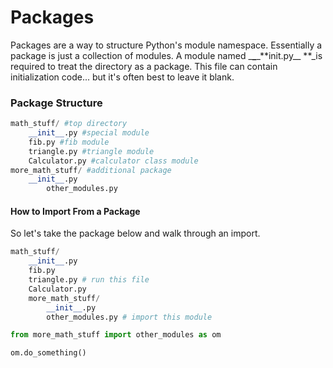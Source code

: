 # Packages

Packages are a way to structure Python's module namespace. Essentially a package is just a collection of modules. A module named \_**\_**_**init.py\_\_ **_is required to treat the directory as a package. This file can contain initialization code... but it's often best to leave it blank. 

### Package Structure

```py
math_stuff/ #top directory 
    __init__.py #special module 
    fib.py #fib module 
    triangle.py #triangle module 
    Calculator.py #calculator class module
more_math_stuff/ #additional package 
    __init__.py 
        other_modules.py
```

#### How to Import From a Package

So let's take the package below and walk through an import.

```py
math_stuff/
    __init__.py
    fib.py
    triangle.py # run this file
    Calculator.py
    more_math_stuff/
        __init__.py 
        other_modules.py # import this module
```

```py
from more_math_stuff import other_modules as om

om.do_something()
```



